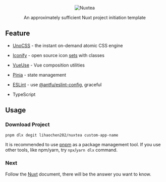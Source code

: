 <p align="center">
  <img src="https://cdn.jsdelivr.net/gh/lihaochen202/static/logo/nuxtea.svg" alt="Nuxtea" />
</p>

<p align="center">An approximately sufficient Nuxt project initiation template</p>

## Feature

- [UnoCSS](https://unocss.dev/) - the instant on-demand atomic CSS engine

- [Iconify](https://iconify.design/) - open source icon [sets](https://icones.js.org/) with classes

- [VueUse](https://vueuse.org/) - Vue composition utilities

- [Pinia](https://pinia.vuejs.org/) - state management

- [ESLint](https://eslint.org/) - use [@antfu/eslint-config](https://github.com/antfu/eslint-config), graceful

- TypeScript

## Usage

### Download Project

```bash
pnpm dlx degit lihaochen202/nuxtea custom-app-name
```

It is recommended to use [pnpm](https://pnpm.io/) as a package management tool. If you use other tools, like npm/yarn, try `npx`/`yarn dlx` command.

### Next

Follow the [Nuxt](https://nuxt.com) document, there will be the answer you want to know.
